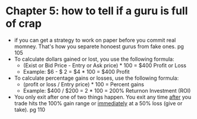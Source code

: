 # Chapter 5: how to tell if a guru is full of crap

- if you can get a strategy to work on paper before you commit real momney. That's how you separete honoest gurus from fake ones. pg 105
- To calculate dollars gained or lost, you use the following formula:
    - (Exist or Bid Price - Entry or Ask price) * 100 = $400 Profit or Loss
    - Example: $6 - $ 2 = $4 * 100 = $400 Profit
- To calculate percentage gains or losses, use the following formula:
    - (profit or loss / Entry price) * 100 = Percent gains
    - Example: $400 / $200 = 2 * 100 = 200% Returnon Investment (ROI)
- You only exit after one of two things happen. You exit any time <ins>after</ins> you trade hits the 100% gain range or <ins>immediately</ins> at a 50% loss (give or take). pg 110

